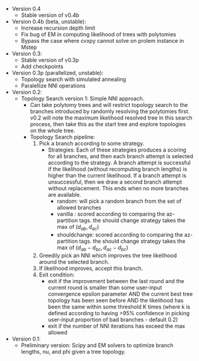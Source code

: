 * Version 0.4
    * Stable version of v0.4b
* Version 0.4b (beta, unstable):
    * Increase recursion depth limit
    * Fix bug of EM in computing likelihood of trees with polytomies
    * Bypass the case where cvxpy cannot solve on prolem instance in Mstep
* Version 0.3:
    * Stable version of v0.3p
    * Add checkpoints
* Version 0.3p (parallelized, unstable):
    * Topology search with simulated annealing
    * Paralellize NNI operations
* Version 0.2:
    * Topology Search version 1: Simple NNI approach.
        - Can take polytomy trees and will restrict topology search to the branches introduced by randomly resolving the polytomies first. v0.2 will note the maximum likelihood resolved tree in this search process, then take this as the start tree and explore topologies on the whole tree.
        - Topology Search pipeline: 
            1. Pick a branch according to some strategy. 
                - Strategies: 
                Each of these strategies produces a scoring for all branches, and then each branch attempt is selected according to the strategy. A branch attempt is successful if the likelihood (without recomputing branch lengths) is higher than the current likelihood. If a branch attempt is unsuccessful, then we draw a second branch attempt without replacement. This ends when no more branches are available. 
                    - random: will pick a random branch from the set of allowed branches 
                    - vanilla : scored according to comparing the az-partition tags. the should change strategy takes the max of $(d_{ab}, d_{ac})$
                    - shouldchange: scored according to comparing the az-partition tags. the should change strategy takes the max of $(d_{ab} - d_{bc}, d_{ac} - d_{bc})$ 
            2. Greedily pick an NNI which improves the tree likelihood around the selected branch. 
            3. If likelihood improves, accept this branch.
            4. Exit condition: 
                - exit if the improvement between the last round and the current round is smaller than some user-input convergence epsilon parameter AND the current best tree topology has been seen before AND the likelihood has been the same within some threshold K times (where k is defined according to having >95% confidence in picking user-input proportion of bad branches - default 0.2)
                - exit if the number of NNI iterations has exceed the max allowed
* Version 0.1:            
    * Preliminary version: Scipy and EM solvers to optimize branch lengths, nu, and phi given a tree topology.
